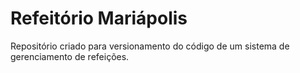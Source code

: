 # Refeitório Mariápolis
Repositório criado para versionamento do código de um sistema de gerenciamento de refeições.
